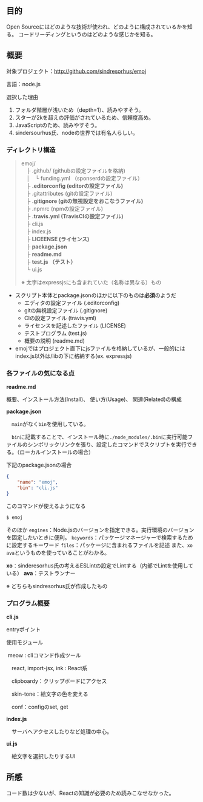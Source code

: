 ## 目的
Open Sourceにはどのような技術が使われ、どのように構成されているかを知る。
コードリーディングというのはどのような感じかを知る。




## 概要
対象プロジェクト：http://github.com/sindresorhus/emoj

言語：node.js

選択した理由

1. フォルダ階層が浅いため（depth=1）、読みやすそう。
2.  スターが2kを超えの評価がされているため、信頼度高め。
3. JavaScriptのため、読みやすそう。
4.  sindersourhus氏、nodeの世界では有名人らしい。




### ディレクトリ構造
> emoj/  
> 　├ .github/ (githubの設定ファイルを格納)  
> 　│　└ funding.yml （sponserdの設定ファイル）  
> 　├ **.editorconfig (editorの設定ファイル)**  
> 　├ .gitattributes (gitの設定ファイル)   
> 　├ **.gitignore (gitの無視設定をおこなうファイル)**  
> 　├ .npmrc (npmの設定ファイル)  
> 　├ **.travis.yml (TravisCIの設定ファイル)**  
> 　├ cli.js    
> 　├ index.js   
> 　├ **LICEENSE (ライセンス)**  
> 　├ **package.json**  
> 　├ **readme.md**  
> 　├ **test.js （テスト）**  
> 　└ ui.js    
>
> ※ 太字はexpressjsにも含まれていた（名称は異なる）もの 
* スクリプト本体とpackage.jsonのほかに以下のものは**必須**のようだ 
	* エディタの設定ファイル (.editorconfig) 
	* gitの無視設定ファイル (.gitignore) 
	* CIの設定ファイル (travis.yml)
	* ライセンスを記述したファイル (LICENSE) 
	* テストプログラム (test.js) 
	* 概要の説明 (readme.md)
* emojではプロジェクト直下にjsファイルを格納しているが、一般的にはindex.js以外は/libの下に格納する(ex. expressjs)


### 各ファイルの気になる点
**readme.md**

概要、インストール方法(Install)、 使い方(Usage)、 関連(Related)の構成

**package.json**

　`main`がなく`bin`を使用している。

　`bin`に記載することで、インストール時に`./node_modules/.bin`に実行可能ファイルのシンボリックリンクを張り、設定したコマンドでスクリプトを実行できる。（ローカルインストールの場合）

下記のpackage.jsonの場合

```json
{  
    "name": "emoj",	
    "bin": "cli.js"
}
```
このコマンドが使えるようになる
```bash
$ emoj
```

そのほか
`engines`：Node.jsのバージョンを指定できる。実行環境のバージョンを固定したいときに便利。
`keywords`：パッケージマネージャーで検索するために設定するキーワード
`files`：パッケージに含まれるファイルを記述
また、`xo ava`というものを使っていることがわかる。

**xo**：sinderesorhus氏の考えるESLintの設定でLintする（内部でLintを使用している）
**ava**：テストランナー

※ どちらもsindresorhus氏が作成したもの




### プログラム概要

**cli.js**

entryポイント

使用モジュール

​	meow : cliコマンド作成ツール

　react, import-jsx, ink : React系

　clipboardy：クリップボードにアクセス

　skin-tone：絵文字の色を変える

　conf：configのset, get

**index.js**

　サーバへアクセスしたりなど処理の中心。

**ui.js**

　絵文字を選択したりするUI



## 所感

コード数は少ないが、Reactの知識が必要のため読みこなせなかった。


